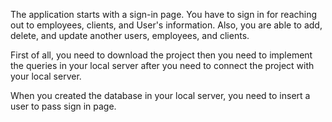 The application starts with a sign-in page.
You have to sign in for reaching out to employees, clients, and User's information.
Also, you are able to add, delete, and update another users, employees, and clients.

First of all, you need to download the project then you need to implement the queries
in your local server after you need to connect the project with your local server.

When you created the database in your local server, you need to insert a user to pass sign in page.